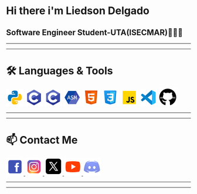 <h1>Hi there i'm Liedson Delgado</h1>
        <h2>Software Engineer Student-UTA(ISECMAR)👨🏽‍💻</h2>
    <hr>
    <hr>
        <h1>🛠️ Languages & Tools</h1>
            <img src="img/icons8-python-48.png"> <img src="img/icons8-c-48.png">
            <img src="img/icons8-c-48.png">
            <img src="img/icons8-assembly-48.png">
            <img src="img/icons8-html-48.png">
            <img src="img/icons8-css-48.png">
            <img src="img/icons8-js-48.png">
            <img src="img/icons8-vs-code-48.png">
            <img src="img/icons8-github-50.png">
    <hr>
    <hr>
        <h1>📫 Contact Me</h1>
            <a href=""> <img src="img/icons8-facebook-48.png"> </a>
            <a href=""> <img src="img/icons8-instagram-48.png"> </a>
            <a href=""> <img src="img/icons8-x-50.png"> </a>
            <a href=""> <img src="img/icons8-youtube-48.png"> </a>
            <a href=""> <img src="img/icons8-discord-48.png"> </a>
    <hr>
    <hr>
